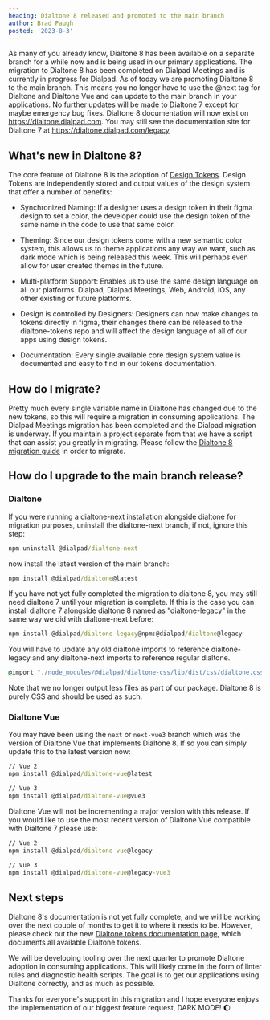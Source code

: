 ```yaml
---
heading: Dialtone 8 released and promoted to the main branch
author: Brad Paugh
posted: '2023-8-3'
---
```

<!-- Note the date must be in this format YYYY-M-D and wrapped in single quotes -->

<BlogPost :author="$frontmatter.author" :posted="parse($frontmatter.posted, 'y-M-d', new Date())" :heading="$frontmatter.heading">

As many of you already know, Dialtone 8 has been available on a separate branch for a while now and is being used in our primary applications. The migration to Dialtone 8 has been completed on Dialpad Meetings and is currently in progress for Dialpad. As of today we are promoting Dialtone 8 to the main branch. This means you no longer have to use the @next tag for Dialtone and Dialtone Vue and can update to the main branch in your applications. No further updates will be made to Dialtone 7 except for maybe emergency bug fixes. Dialtone 8 documentation will now exist on <https://dialtone.dialpad.com>. You may still see the documentation site for Dialtone 7 at <https://dialtone.dialpad.com/legacy>

## What's new in Dialtone 8?

The core feature of Dialtone 8 is the adoption of [Design Tokens](https://specifyapp.com/blog/introduction-to-design-tokens). Design Tokens are independently stored and output values of the design system that offer a number of benefits:

- Synchronized Naming: If a designer uses a design token in their figma design to set a color, the developer could use the design token of the same name in the code to use that same color.

- Theming: Since our design tokens come with a new semantic color system, this allows us to theme applications any way we want, such as dark mode which is being released this week. This will perhaps even allow for user created themes in the future.

- Multi-platform Support: Enables us to use the same design language on all our platforms. Dialpad, Dialpad Meetings, Web, Android, iOS, any other existing or future platforms.

- Design is controlled by Designers: Designers can now make changes to tokens directly in figma, their changes there can be released to the dialtone-tokens repo and will affect the design language of all of our apps using design tokens.

- Documentation: Every single available core design system value is documented and easy to find in our tokens documentation.

## How do I migrate?

Pretty much every single variable name in Dialtone has changed due to the new tokens, so this will require a migration in consuming applications. The Dialpad Meetings migration has been completed and the Dialpad migration is underway. If you maintain a project separate from that we have a script that can assist you greatly in migrating. Please follow the [Dialtone 8 migration guide](https://github.com/dialpad/dialtone/blob/staging/migration_guide/Dialtone_8.md) in order to migrate.

## How do I upgrade to the main branch release?

### Dialtone

If you were running a dialtone-next installation alongside dialtone for migration purposes, uninstall the dialtone-next branch, if not, ignore this step:

```cmd
npm uninstall @dialpad/dialtone-next
```

now install the latest version of the main branch:

```cmd
npm install @dialpad/dialtone@latest
```

If you have not yet fully completed the migration to dialtone 8, you may still need dialtone 7 until your migration is complete. If this is the case you can install dialtone 7 alongside dialtone 8 named as "dialtone-legacy" in the same way we did with dialtone-next before:

```cmd
npm install @dialpad/dialtone-legacy@npm:@dialpad/dialtone@legacy
```

You will have to update any old dialtone imports to reference dialtone-legacy and any dialtone-next imports to reference regular dialtone.

```cmd
@import "./node_modules/@dialpad/dialtone-css/lib/dist/css/dialtone.css";
```

Note that we no longer output less files as part of our package. Dialtone 8 is purely CSS and should be used as such.

### Dialtone Vue

You may have been using the `next` or `next-vue3` branch which was the version of Dialtone Vue that implements Dialtone 8. If so you can simply update this to the latest version now:

```cmd
// Vue 2
npm install @dialpad/dialtone-vue@latest

// Vue 3
npm install @dialpad/dialtone-vue@vue3
```

Dialtone Vue will not be incrementing a major version with this release. If you would like to use the most recent version of Dialtone Vue compatible with Dialtone 7 please use:

```cmd
// Vue 2
npm install @dialpad/dialtone-vue@legacy

// Vue 3
npm install @dialpad/dialtone-vue@legacy-vue3
```

## Next steps

Dialtone 8's documentation is not yet fully complete, and we will be working over the next couple of months to get it to where it needs to be. However, please check out the new [Dialtone tokens documentation page](/tokens/), which documents all available Dialtone tokens.

We will be developing tooling over the next quarter to promote Dialtone adoption in consuming applications. This will likely come in the form of linter rules and diagnostic health scripts. The goal is to get our applications using Dialtone correctly, and as much as possible.

Thanks for everyone's support in this migration and I hope everyone enjoys the implementation of our biggest feature request, DARK MODE! :moon:

</BlogPost>

<script setup>
import BlogPost from '@baseComponents/BlogPost.vue';
import { parse } from 'date-fns';
</script>
